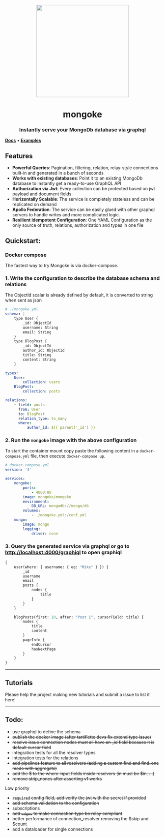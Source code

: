 <p align="center">
  <img width="300" src="https://github.com/remorses/mongoke/blob/master/.github/logo.jpg?raw=true">
</p>
<h1 align="center">mongoke</h1>
<h3 align="center">Instantly serve your MongoDb database via graphql</h3>

[**Docs**](https://remorses.github.io/mongoke/docs) • [**Examples**](https://github.com/remorses/mongoke-examples)

## Features

-   **Powerful Queries**: Pagination, filtering, relation, relay-style connections built-in and generated in a bunch of seconds
-   **Works with existing databases**: Point it to an existing MongoDb database to instantly get a ready-to-use GraphQL API
-   **Authorization via Jwt**: Every collection can be protected based on jwt payload and document fields
-   **Horizontally Scalable**: The service is completely stateless and can be replicated on demand
-   **Apollo Federation**: The service can be easily glued with other graphql servers to handle writes and more complicated logic.
-   **Resilient Idempotent Configuration**: One YAML Configuration as the only source of truth, relations, authorization and types in one file

## Quickstart:

### Docker compose

The fastest way to try Mongoke is via docker-compose.

### 1. Write the configuration to describe the database schema and relations

The ObjectId scalar is already defined by default, it is converted to string when sent as json

```yml
# ./mongoke.yml
schema: |
    type User {
        _id: ObjectId
        username: String
        email: String
    }
    type BlogPost {
        _id: ObjectId
        author_id: ObjectId
        title: String
        content: String
    }

types:
    User:
        collection: users
    BlogPost:
        collection: posts

relations:
    - field: posts
      from: User
      to: BlogPost
      relation_type: to_many
      where:
          author_id: ${{ parent['_id'] }}
```

### 2. Run the `mongoke` image with the above configuration

To start the container mount copy paste the following content in a `docker-compose.yml` file, then execute `docker-compose up`.

```yml
# docker-compose.yml
version: '3'

services:
    mongoke:
        ports:
            - 4000:80
        image: mongoke/mongoke
        environment:
            DB_URL: mongodb://mongo/db
        volumes:
            - ./mongoke.yml:/conf.yml
    mongo:
        image: mongo
        logging:
            driver: none
```

### 3. Query the generated service via graphql or go to [http://localhost:4000/graphiql](http://localhost:4000/graphiql) to open graphiql

```graphql
{
    user(where: { username: { eq: "Mike" } }) {
        _id
        username
        email
        posts {
            nodes {
                title
            }
        }
    }

    blogPosts(first: 10, after: "Post 1", cursorField: title) {
        nodes {
            title
            content
        }
        pageInfo {
            endCursor
            hasNextPage
        }
    }
}
```

---

## Tutorials

Please help the project making new tutorials and submit a issue to list it here!

---

## Todo:

-   ~~use graphql to define the schema~~
-   ~~publish the docker image (after tartiflette devs fix extend type issue)~~
-   ~~resolve issue connection nodes must all have an \_id field because it is default cursor field~~
-   integration tests for all the resolver types
-   integration tests for the relations
-   ~~add pipelines feature to all resolvers (adding a custom find and find_one made with aggregate)~~
-   ~~add the $ to the where input fields inside resolvers (in must be $in, ...)~~
-   ~~remove strip_nones after asserting v1 works~~

Low priority

-   ~~`required` config field, add verify the jwt with the secret if provided~~
-   ~~add schema validation to the configuration~~
-   subscriptions
-   ~~add `edges` to make connection type be relay compliant~~
-   better performance of connection_resolver removing the $skip and $count
-   add a dataloader for single connections

